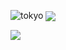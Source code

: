 ![tokyo](https://i.imgur.com/Xv9MXfC.gif)
<a href="https://github.com/tumx1337/github-readme-stats">
  <img align="center" src="https://github-readme-stats.vercel.app/api?username=tumx1337&hide=stars,issues&count_private=true&show_icons=true&theme=tokyonight"/>
</a>
<p><p><p>
<a href="https://github.com/tumx1337/github-readme-stats">
  <img align="center" src="https://github-readme-stats.vercel.app/api/top-langs/?username=tumx1337&layout=compact&theme=tokyonight" />
</a>
